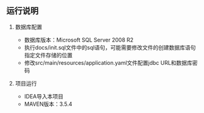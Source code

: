 ## 运行说明

1. 数据库配置
    + 数据库版本：Microsoft SQL Server 2008 R2
    + 执行docs/init.sql文件中的sql语句，可能需要修改文件的创建数据库语句指定文件存储的位置
    + 修改src/main/resources/application.yaml文件配置jdbc URL和数据库密码

2. 项目运行
    + IDEA导入本项目
    + MAVEN版本：3.5.4